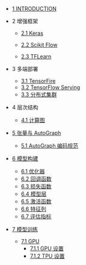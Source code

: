   - [1 INTRODUCTION](/INTRODUCTION.md)
  - 2 增强框架
    - [2.1 Keras](/增强框架/Keras/README.md)
      
    - [2.2 Scikit Flow](/增强框架/Scikit%20Flow/README.md)
      
    - [2.3 TFLearn](/增强框架/TFLearn/README.md)
      
  - 3 多端部署
    - [3.1 TensorFire](/多端部署/TensorFire.md)
    - [3.2 TensorFlow Serving](/多端部署/TensorFlow%20Serving.md)
    - [3.3 分布式集群](/多端部署/分布式集群.md)
  - 4 层次结构
    - [4.1 计算图](/层次结构/计算图.md)
  - [5 张量与 AutoGraph](/张量与%20AutoGraph/README.md)
    - [5.1 AutoGraph 编码规范](/张量与%20AutoGraph/AutoGraph%20编码规范.md)
  - [6 模型构建](/模型构建/README.md)
    - [6.1 优化器](/模型构建/优化器.md)
    - [6.2 回调函数](/模型构建/回调函数.md)
    - [6.3 损失函数](/模型构建/损失函数.md)
    - [6.4 模型层](/模型构建/模型层.md)
    - [6.5 激活函数](/模型构建/激活函数.md)
    - [6.6 特征列](/模型构建/特征列.md)
    - [6.7 评估指标](/模型构建/评估指标.md)
  - [7 模型训练](/模型训练/README.md)
    - [7.1 GPU](/模型训练/GPU/README.md)
      - [7.1.1 GPU 设置](/模型训练/GPU/GPU%20设置.md)
      - [7.1.2 TPU 设置](/模型训练/GPU/TPU%20设置.md)